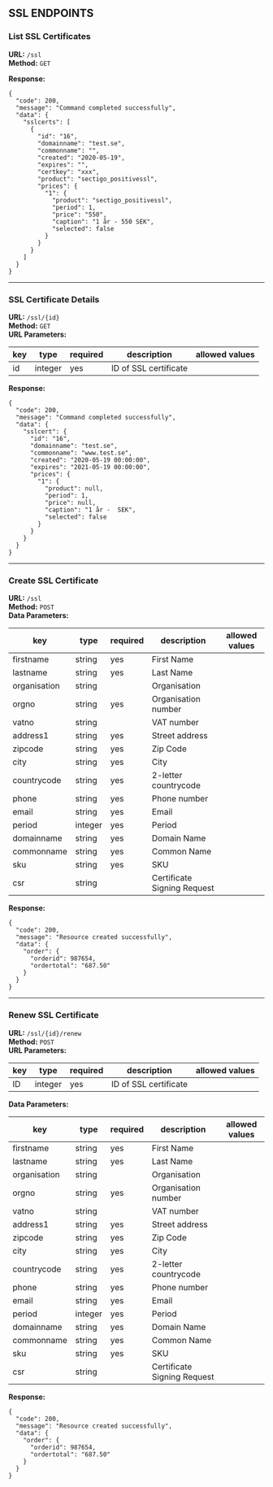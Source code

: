 ## SSL ENDPOINTS

### List SSL Certificates
**URL:** `/ssl`  
**Method:** `GET`

**Response:**
```
{
  "code": 200,
  "message": "Command completed successfully",
  "data": {
    "sslcerts": [
      {
        "id": "16",
        "domainname": "test.se",
        "commonname": "",
        "created": "2020-05-19",
        "expires": "",
        "certkey": "xxx",
        "product": "sectigo_positivessl",
        "prices": {
          "1": {
            "product": "sectigo_positivessl",
            "period": 1,
            "price": "550",
            "caption": "1 år - 550 SEK",
            "selected": false
          }
        }
      }
    ]
  }
}
```

---

### SSL Certificate Details
**URL:** `/ssl/{id}`  
**Method:** `GET`  
**URL Parameters:**
 
| key | type | required | description | allowed values |
|-----|------|----------|-------------|----------------|
|id|integer|yes|ID of SSL certificate||


**Response:**
```
{
  "code": 200,
  "message": "Command completed successfully",
  "data": {
    "sslcert": {
      "id": "16",
      "domainname": "test.se",
      "commonname": "www.test.se",
      "created": "2020-05-19 00:00:00",
      "expires": "2021-05-19 00:00:00",
      "prices": {
        "1": {
          "product": null,
          "period": 1,
          "price": null,
          "caption": "1 år -  SEK",
          "selected": false
        }
      }
    }
  }
}
```

---

### Create SSL Certificate
**URL:** `/ssl`  
**Method:** `POST`  
**Data Parameters:**  

| key | type | required | description | allowed values |
|-----|------|----------|-------------|----------------|
|firstname|string|yes|First Name||
|lastname|string|yes|Last Name||
|organisation|string||Organisation||
|orgno|string|yes|Organisation number||
|vatno|string||VAT number||
|address1|string|yes|Street address||
|zipcode|string|yes|Zip Code||
|city|string|yes|City||
|countrycode|string|yes|2-letter countrycode||
|phone|string|yes|Phone number||
|email|string|yes|Email||
|period|integer|yes|Period||
|domainname|string|yes|Domain Name||
|commonname|string|yes|Common Name||
|sku|string|yes|SKU||
|csr|string||Certificate Signing Request||

**Response:**
```
{
  "code": 200,
  "message": "Resource created successfully",
  "data": {
    "order": {
      "orderid": 987654,
      "ordertotal": "687.50"
    }
  }
}
```

---

### Renew SSL Certificate
**URL:** `/ssl/{id}/renew`  
**Method:** `POST`  
**URL Parameters:**

| key | type | required | description | allowed values |
|-----|------|----------|-------------|----------------|
|ID|integer|yes|ID of SSL certificate||

**Data Parameters:**

| key | type | required | description | allowed values |
|-----|------|----------|-------------|----------------|
|firstname|string|yes|First Name||
|lastname|string|yes|Last Name||
|organisation|string||Organisation||
|orgno|string|yes|Organisation number||
|vatno|string||VAT number||
|address1|string|yes|Street address||
|zipcode|string|yes|Zip Code||
|city|string|yes|City||
|countrycode|string|yes|2-letter countrycode||
|phone|string|yes|Phone number||
|email|string|yes|Email||
|period|integer|yes|Period||
|domainname|string|yes|Domain Name||
|commonname|string|yes|Common Name||
|sku|string|yes|SKU||
|csr|string||Certificate Signing Request||

**Response:**
```
{
  "code": 200,
  "message": "Resource created successfully",
  "data": {
    "order": {
      "orderid": 987654,
      "ordertotal": "687.50"
    }
  }
}
```
